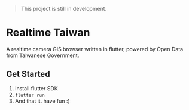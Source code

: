 > This project is still in development.

# Realtime Taiwan

A realtime camera GIS browser written in flutter, powered by Open Data from Taiwanese Government.

## Get Started

1. install flutter SDK
2. `flutter run`
3. And that it. have fun :)
